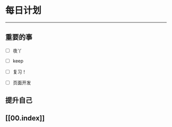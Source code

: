 
# 每日计划
---
## 重要的事

- [ ]    夜丫
- [ ]   keep
- [ ]  复习！
- [ ] 页面开发



## 提升自己

  



## [[00.index]]










